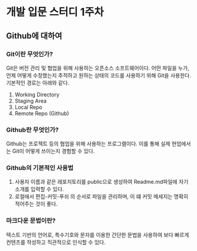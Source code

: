 개발 입문 스터디 1주차
==============
Github에 대하여
---------------

### Git이란 무엇인가?

Git은 버전 관리 및 협업을 위해 사용하는 오픈소스 소프트웨어이다.
어떤 파일을 누가, 언제 어떻게 수정했는지 추적하고 원하는 상태의 코드를 사용하기 위해 Git을 사용한다.
기본적인 경로는 아래와 같다.

1. Working Directory
2. Staging Area
3. Local Repo
4. Remote Repo (Github)

### Github란 무엇인가?

Github는 프로젝트 등의 협업을 위해 사용하는 프로그램이다.
이를 통해 실제 현업에서는 Git이 어떻게 쓰이는지 경험할 수 있다.

### Github의 기본적인 사용법

1. 사용자 이름과 같은 레포지토리를 public으로 생성하여 Readme.md파일에 자기소개를 입력할 수 있다.
2. 로컬에서 편집-커밋-푸쉬 의 순서로 파일을 관리하며, 이 떄 커밋 메세지는 명확히 적어주는 것이 좋다.

### 마크다운 문법이란?

텍스트 기반의 언어로, 특수기호와 문자를 이용한 간단한 문법을 사용하여 보다 빠르게 컨텐츠를 작성하고 직관적으로 인식할 수 있다.
